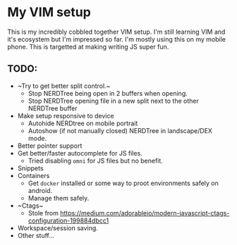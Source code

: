 # My VIM setup

This is my incredibly cobbled together VIM setup. I'm still learning VIM and it's ecosystem but I'm impressed so far. I'm mostly using this on my mobile phone. This is targetted at making writing JS super fun.

## TODO:

* ~Try to get better split control.~
  * Stop NERDTree being open in 2 buffers when opening.
  * Stop NERDTree opening file in a new split next to the other NERDTree buffer
* Make setup responsive to device
  * Autohide NERDtree on mobile portrait
  * Autoshow (if not manually closed) NERDTree in landscape/DEX mode.
* Better pointer support
* Get better/faster autocomplete for JS files.
  * Tried disabling `omni` for JS files but no benefit.
* Snippets
* Containers
  * Get `docker` installed or some way to proot environments safely on android.
  * Manage them safely.
* ~Ctags~
  * Stole from https://medium.com/adorableio/modern-javascript-ctags-configuration-199884dbcc1
* Workspace/session saving.
* Other stuff... 